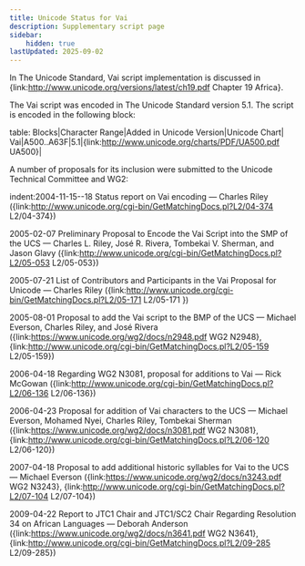```yaml
---
title: Unicode Status for Vai
description: Supplementary script page
sidebar:
    hidden: true
lastUpdated: 2025-09-02
---
```


In The Unicode Standard, Vai script implementation is discussed in {link:http://www.unicode.org/versions/latest/ch19.pdf Chapter 19 Africa}.

[comment]: # (end of intro)

[comment]: # (start of blocks)

The Vai script was encoded in The Unicode Standard version 5.1. The script is encoded in the following block:

table:
Blocks|Character Range|Added in Unicode Version|Unicode Chart|
Vai|A500..A63F|5.1|{link:http://www.unicode.org/charts/PDF/UA500.pdf UA500}|

[comment]: # (end of blocks)

[comment]: # (start of chars)



[comment]: # (end of chars)

[comment]: # (start of rest)

A number of proposals for its inclusion were submitted to the Unicode Technical Committee and WG2:

indent:2004-11-15--18 Status report on Vai encoding — Charles Riley ({link:http://www.unicode.org/cgi-bin/GetMatchingDocs.pl?L2/04-374 L2/04-374})

2005-02-07 Preliminary Proposal to Encode the Vai Script into the SMP of the UCS — Charles L. Riley, José R. Rivera, Tombekai V. Sherman, and Jason Glavy ({link:http://www.unicode.org/cgi-bin/GetMatchingDocs.pl?L2/05-053 L2/05-053})

2005-07-21 List of Contributors and Participants in the Vai Proposal for Unicode — Charles Riley ({link:http://www.unicode.org/cgi-bin/GetMatchingDocs.pl?L2/05-171 L2/05-171 })

2005-08-01 Proposal to add the Vai script to the BMP of the UCS — Michael Everson, Charles Riley, and José Rivera ({link:https://www.unicode.org/wg2/docs/n2948.pdf WG2 N2948}, {link:http://www.unicode.org/cgi-bin/GetMatchingDocs.pl?L2/05-159 L2/05-159})

2006-04-18 Regarding WG2 N3081, proposal for additions to Vai — Rick McGowan ({link:http://www.unicode.org/cgi-bin/GetMatchingDocs.pl?L2/06-136 L2/06-136})

2006-04-23 Proposal for addition of Vai characters to the UCS — Michael Everson, Mohamed Nyei, Charles Riley, Tombekai Sherman ({link:https://www.unicode.org/wg2/docs/n3081.pdf WG2 N3081}, {link:http://www.unicode.org/cgi-bin/GetMatchingDocs.pl?L2/06-120 L2/06-120})

2007-04-18 Proposal to add additional historic syllables for Vai to the UCS — Michael Everson ({link:https://www.unicode.org/wg2/docs/n3243.pdf WG2 N3243}, {link:http://www.unicode.org/cgi-bin/GetMatchingDocs.pl?L2/07-104 L2/07-104})

2009-04-22 Report to JTC1 Chair and JTC1/SC2 Chair Regarding Resolution 34 on African Languages — Deborah Anderson ({link:https://www.unicode.org/wg2/docs/n3641.pdf WG2 N3641}, {link:http://www.unicode.org/cgi-bin/GetMatchingDocs.pl?L2/09-285 L2/09-285})
